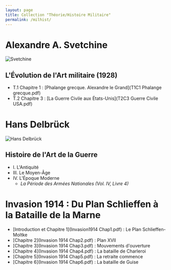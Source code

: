 ```yaml
---
layout: page
title: Collection "Théorie/Histoire Militaire"
permalink: /milhist/
---
```


# Alexandre A. Svetchine

![Svetchine](svechin.jpg)

## L'Évolution de l'Art militaire (1928)

- T.1 Chapitre 1 : [Phalange grecque. Alexandre le Grand](T1C1 Phalange grecque.pdf)
- T.2 Chapitre 3 : [La Guerre Civile aux États-Unis](T2C3 Guerre Civile USA.pdf) 

# Hans Delbrück

![Hans Delbrück](Delbruck.jpg)

## Histoire de l'Art de la Guerre

- I. L'Antiquité
- III. Le Moyen-Âge
- IV. L'Époque Moderne
  - *La Période des Armées Nationales (Vol. IV, Livre 4)*


# Invasion 1914 : Du Plan Schlieffen à la Bataille de la Marne

- [Introduction et Chapitre 1](Invasion1914 Chap1.pdf) : Le Plan Schlieffen-Moltke
- [Chapitre 2](Invasion 1914 Chap2.pdf) : Plan XVII
- [Chapitre 3](Invasion 1914 Chap3.pdf) : Mouvements d'ouverture
- [Chapitre 4](Invasion 1914 Chap4.pdf) : La bataille de Charleroi
- [Chapitre 5](Invasion 1914 Chap5.pdf) : La retraite commence
- [Chapitre 6](Invasion 1914 Chap6.pdf) : La bataille de Guise

  
